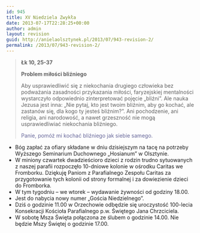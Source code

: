 ```yaml
---
id: 945
title: XV Niedziela Zwykła
date: 2013-07-17T22:28:25+00:00
author: admin
layout: revision
guid: http://anielaolsztynek.pl/2013/07/943-revision-2/
permalink: /2013/07/943-revision-2/
---
```

> **Łk 10, 25-37**
> 
> **Problem miłości bliźniego**
> 
> Aby usprawiedliwić się z niekochania drugiego człowieka bez podważania zasadności przykazania miłości, faryzejskiej mentalności wystarczyło odpowiednio zinterpretować pojęcie &#8222;bliźni&#8221;. Ale nauka Jezusa jest inna: &#8222;Nie pytaj, kto jest twoim bliźnim, aby go kochać, ale zastanów się, dla kogo ty jesteś bliźnim?&#8221;. Ani pochodzenie, ani religia, ani narodowość, a nawet grzeszność nie mogą usprawiedliwiać niekochania bliźniego.
> 
> <span style="color: #666699;">Panie, pomóż mi kochać bliźniego jak siebie samego.</span>

  * Bóg zapłać za ofiary składane w dniu dzisiejszym na tacę na potrzeby Wyższego Seminarium Duchownego &#8222;Hosianum&#8221; w Olsztynie.
  * W miniony czwartek dwadzieścioro dzieci z rodzin trudno sytuowanych z naszej parafii rozpoczęło 10-dniowe kolonie w ośrodku Caritas we Fromborku. Dziękuję Paniom z Parafialnego Zespołu Caritas za przygotowanie tych kolonii od strony formalnej i za dowiezienie dzieci do Fromborka.
  * W tym tygodniu &#8211; we wtorek &#8211; wydawanie żywności od godziny 18.00.
  * Jest do nabycia nowy numer &#8222;Gościa Niedzielnego&#8221;.
  * Dziś o godzinie 11.00 w Orzechowie odbędzie się uroczystość 100-lecia Konsekracji Kościoła Parafialnego p.w. Świętego Jana Chrzciciela.
  * W sobotę Msza Święta połączona ze ślubem o godzinie 14.00. Nie będzie Mszy Świętej o godzinie 17.00.